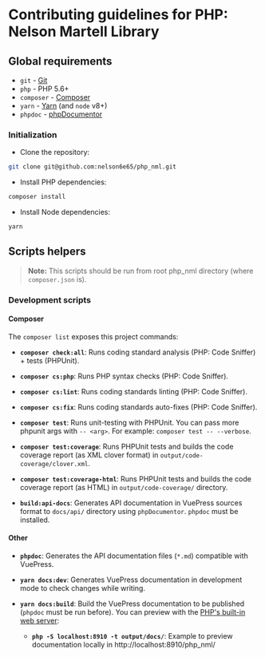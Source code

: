 # Contributing guidelines for PHP: Nelson Martell Library

## Global requirements
- `git` - [Git](https://git-scm.com/)
- `php` - PHP 5.6+
- `composer` - [Composer](https://getcomposer.org/)
- `yarn` - [Yarn](https://yarnpkg.com) (and `node` v8+)
- `phpdoc` - [phpDocumentor](https://www.phpdoc.org/)

### Initialization

- Clone the repository:
```bash
git clone git@github.com:nelson6e65/php_nml.git
```

- Install PHP dependencies:
```bash
composer install
```

- Install Node dependencies:
```bash
yarn
```


## Scripts helpers

> **Note:** This scripts should be run from root php_nml directory (where `composer.json` is).


### Development scripts

#### Composer

The `composer list` exposes this project commands:

- **`composer check:all`**: Runs coding standard analysis (PHP: Code Sniffer) + tests (PHPUnit).

- **`composer cs:php`**: Runs PHP syntax checks (PHP: Code Sniffer).

- **`composer cs:lint`**: Runs coding standards linting (PHP: Code Sniffer).

- **`composer cs:fix`**: Runs coding standards auto-fixes (PHP: Code Sniffer).

- **`composer test`**: Runs unit-testing with PHPUnit. You can pass more phpunit args with `-- <arg>`. For example: `composer test -- --verbose`.

- **`composer test:coverage`**: Runs PHPUnit tests and builds the code coverage report (as XML clover format) in `output/code-coverage/clover.xml`.

- **`composer test:coverage-html`**: Runs PHPUnit tests and builds the code coverage report (as HTML) in `output/code-coverage/` directory.

- **`build:api-docs`**: Generates API documentation in VuePress sources format to `docs/api/` directory using `phpDocumentor`. `phpdoc` must be installed.


#### Other
- **`phpdoc`**: Generates the API documentation files (`*.md`) compatible with VuePress.

- **`yarn docs:dev`**: Generates VuePress documentation in development mode to check changes while writing.

- **`yarn docs:build`**: Build the VuePress documentation to be published (`phpdoc` must be run before). You can preview with the [PHP's built-in web server](http://php.net/manual/features.commandline.webserver.php):
  - **`php -S localhost:8910 -t output/docs/`**: Example to preview documentation locally in http://localhost:8910/php_nml/
